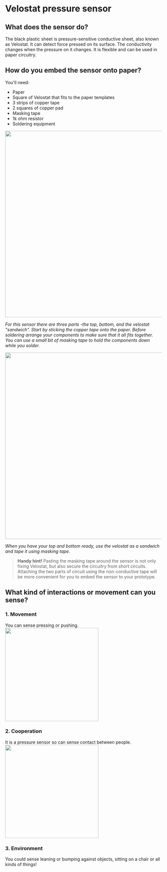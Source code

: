 # **Velostat pressure sensor**
## **What does the sensor do?**
The black plastic sheet is pressure-sensitive conductive sheet, also known as Velostat. It can detect force pressed on its surface. The conductivity changes when the pressure on it changes. It is flexible and can be used in paper circuitry.

## **How do you embed the sensor onto paper?**
You'll need:

- Paper
- Square of Velostat that fits to the paper templates 
- 3 strips of copper tape
- 2 squares of copper pad
- Masking tape
- 1k ohm resistor
- Soldering equipment

<img src="https://github.research.its.qmul.ac.uk/eex109/bela_crafts/blob/master/Velostat/velo1_small2.png" width="600" /> 

_For this sensor there are three parts -the top, bottom, and the velostat "sandwich". Start by sticking the copper tape onto the paper. Before soldering arrange your components to make sure that it all fits together. You can use a small bit of masking tape to hold the components down while you solder._

<img src="https://github.research.its.qmul.ac.uk/eex109/bela_crafts/blob/master/Velostat/velo2_small.png" width="600" />    

_When you have your top and bottom ready, use the velostat as a sandwich and tape it using masking tape._  


>**Handy hint!**
>Pasting the masking tape around the sensor is not only fixing Velostat, but also secure the circuitry from short circuits. Attaching the two parts of circuit using the non-conductive tape will be more convenient for you to embed the sensor to your prototype.

## **What kind of interactions or movement can you sense?**
### 1. Movement  
You can sense pressing or pushing.  
<img src="https://github.research.its.qmul.ac.uk/eex109/bela_crafts/blob/master/Velostat/pressure.gif" width="300" />

### 2. Cooperation
It is a pressure sensor so can sense contact between people.  
<img src="https://github.research.its.qmul.ac.uk/eex109/bela_crafts/blob/master/Velostat/TOUCH.gif" width="300" />

### 3. Environment  
You could sense leaning or bumping against objects, sitting on a chair or all kinds of things!
